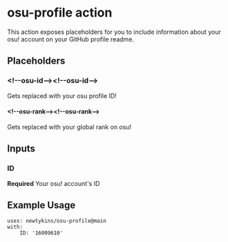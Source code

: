 # osu-profile action

This action exposes placeholders for you to include information about your osu! account on your GitHub profile readme.

## Placeholders

### \<!--osu-id-->\<!--osu-id-->

Gets replaced with your osu profile ID!

#### \<!--osu-rank-->\<!--osu-rank-->

Gets replaced with your global rank on osu!

## Inputs

### ID

**Required** Your osu! account's ID

## Example Usage

```
uses: newtykins/osu-profile@main
with:
	ID: '16009610'
```
